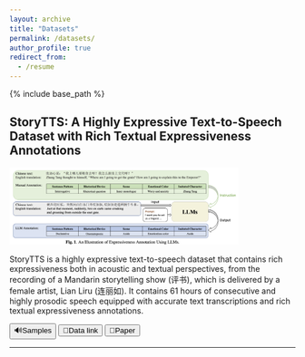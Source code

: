 ```yaml
---
layout: archive
title: "Datasets"
permalink: /datasets/
author_profile: true
redirect_from:
  - /resume
---
```


{% include base_path %}


   
## StoryTTS: A Highly Expressive Text-to-Speech Dataset with Rich Textual Expressiveness Annotations

<img src="/images/storytts.jpg" alt="drawing" width="80%" class="center"/>

StoryTTS is a highly expressive text-to-speech dataset that contains rich expressiveness both in acoustic and textual perspectives, from the recording of a Mandarin storytelling show (评书), which is delivered by a female artist, Lian Liru (连丽如). It contains 61 hours of consecutive and highly prosodic speech equipped with accurate text transcriptions and rich textual expressiveness annotations.

<a href="https://goarsenal.github.io/StoryTTS/" target="_blank"><button type="button" class="btn btn-primary btn-sm">🔊Samples</button></a>
<a href="https://github.com/X-LANCE/StoryTTS" target="_blank"><button type="button" class="btn btn-primary btn-sm">📁Data link</button></a>
<a href="https://arxiv.org/pdf/2404.14946" target="_blank"><button type="button" class="btn btn-primary btn-sm">📖Paper</button></a>

---
